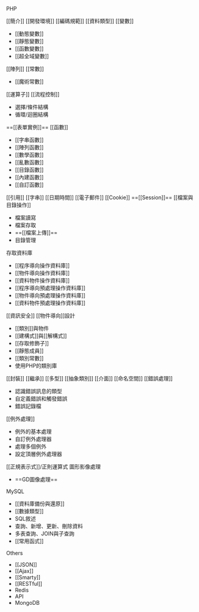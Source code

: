 PHP

[[簡介]]
[[開發環境]]
[[編碼規範]]
[[資料類型]]
[[變數]]
* [[動態變數]]
* [[靜態變數]]
* [[函數變數]]
* [[超全域變數]]

[[陣列]]
[[常數]]
* [[魔術常數]]

[[運算子]]
[[流程控制]]
* 選擇/條件結構
* 循環/迴圈結構

==[[表單實例]]==
[[函數]]
* [[字串函數]]
* [[陣列函數]]
* [[數學函數]]
* [[亂數函數]]
* [[目錄函數]]
* [[內建函數]]
* [[自訂函數]]

[[引用]]
[[字串]]
[[日期時間]]
[[電子郵件]]
[[Cookie]]
==[[Session]]==
[[檔案與目錄操作]]
* 檔案讀寫
 * 檔案存取
* ==[[檔案上傳]]==
* 目錄管理

存取資料庫
* [[程序導向操作資料庫]]
* [[物件導向操作資料庫]]
* [[資料物件操作資料庫]]
* [[程序導向預處理操作資料庫]]
* [[物件導向預處理操作資料庫]]
* [[資料物件預處理操作資料庫]]

[[資訊安全]]
[[物件導向]]設計
* [[類別]]與物件
* [[建構式]]與[[解構式]]
* [[存取修飾子]]
* [[靜態成員]]
* [[類別常數]]
* 使用PHP的類別庫

[[封裝]]
[[繼承]]
[[多型]]
[[抽象類別]]
[[介面]]
[[命名空間]]
[[錯誤處理]]
* 認識錯誤訊息的類型
* 自定義錯誤和觸發錯誤
* 錯誤記錄檔

[[例外處理]]
* 例外的基本處理
* 自訂例外處理器
* 處理多個例外
* 設定頂層例外處理器

[[正規表示式]]/正則運算式
圖形影像處理
* ==GD圖像處理==

MySQL
* [[資料庫備份與還原]]
* [[數據類型]]
* SQL敘述
* 查詢、新增、更新、刪除資料
* 多表查詢、JOIN與子查詢
* [[常用函式]]

Others
* [[JSON]]
* [[Ajax]]
* [[Smarty]]
* [[RESTful]]
* Redis
* API
* MongoDB